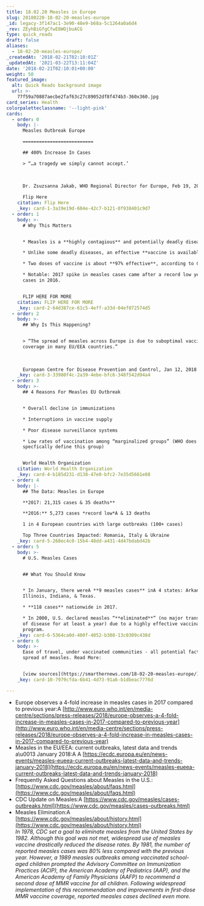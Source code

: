 ```yaml
---
title: 18.02.20 Measles in Europe
slug: 20180220-18-02-20-measles-europe
_id: legacy-3f147ac1-3e90-48e9-b68a-5c1264a0a6d4
_rev: ZEyhBiGfgCfwE8WOjbuACG
type: quick_reads
draft: false
aliases:
  - 18-02-20-measles-europe/
_createdAt: '2018-02-21T02:10:01Z'
_updatedAt: '2021-03-22T13:11:04Z'
date: '2018-02-21T02:10:01+00:00'
weight: 50
featured_image:
  alt: Quick Reads background image
  url: >-
    77f59a70887aecbe2faf63c27c89052df8f474b3-360x360.jpg
card_series: Health
colorpaletteclassname: '--light-pink'
cards:
  - order: 0
    body: |-
      Measles Outbreak Europe

      ==========================

      ## 400% Increase In Cases

      > “…a tragedy we simply cannot accept.’  
        
        
        
      Dr. Zsuzsanna Jakab, WHO Regional Director for Europe, Feb 19, 2018

      Flip Here
    citation: Flip Here
    _key: card-1-3a19e19d-604e-42c7-b121-0f938401c9d7
  - order: 1
    body: >-
      # Why This Matters


      * Measles is a **highly contagious** and potentially deadly disease.

      * Unlike some deadly diseases, an effective **vaccine is available**.

      * Two doses of vaccine is about **97% effective**, according to CDC.

      * Notable: 2017 spike in measles cases came after a record low year of
      cases in 2016.


      FLIP HERE FOR MORE
    citation: FLIP HERE FOR MORE
    _key: card-2-64d387ce-61c5-4eff-a33d-04ef072574d5
  - order: 2
    body: >-
      ## Why Is This Happening?


      > “The spread of measles across Europe is due to suboptimal vaccination
      coverage in many EU/EEA countries.”  
        
        
        
      European Centre for Disease Prevention and Control, Jan 12, 2018
    _key: card-3-33980f4c-2a39-4ebe-bfc6-348f542d94a4
  - order: 3
    body: >-
      ## 4 Reasons For Measles EU Outbreak


      * Overall decline in immunizations

      * Interruptions in vaccine supply

      * Poor disease surveillance systems

      * Low rates of vaccination among “marginalized groups” (WHO does not
      specfically define this group)


      World Health Organization
    citation: World Health Organization
    _key: card-4-b185d231-d138-47e0-bfc2-7e35d5661e88
  - order: 4
    body: |-
      ## The Data: Measles in Europe

      **2017: 21,315 cases & 35 deaths**

      **2016:** 5,273 cases *record low*A & 13 deaths

      1 in 4 European countries with large outbreaks (100+ cases)

      Top Three Countries Impacted: Romania, Italy & Ukraine
    _key: card-5-268ec4c0-15b4-48dd-a431-4d47bdabd42b
  - order: 5
    body: >-
      # U.S. Measles Cases


      ## What You Should Know


      * In January, there wereA **9 measles cases** inA 4 states: Arkansas,
      Illinois, Indiana, & Texas.

      * **118 cases** nationwide in 2017.

      * In 2000, U.S. declared measles “**eliminated**” (no major transmissions
      of disease for at least a year) due to a highly effective vaccination
      program.
    _key: card-6-5364ca0d-400f-4052-b308-13c0309c438d
  - order: 6
    body: >-
      Ease of travel, under vaccinated communities - all potential factors in
      spread of measles. Read More:


      [view sources](https://smarthernews.com/18-02-20-measles-europe/)
    _key: card-10-7979cfda-6b41-4d73-91a6-b1dbeac7776d

---
```

* Europe observes a 4-fold increase in measles cases in 2017 compared to previous year:A [http://www.euro.who.int/en/media-centre/sections/press-releases/2018/europe-observes-a-4-fold-increase-in-measles-cases-in-2017-compared-to-previous-year](http://www.euro.who.int/en/media-centre/sections/press-releases/2018/europe-observes-a-4-fold-increase-in-measles-cases-in-2017-compared-to-previous-year)
* Measles in the EU/EEA: current outbreaks, latest data and trends a\u0013 January 2018:A A [https://ecdc.europa.eu/en/news-events/measles-eueea-current-outbreaks-latest-data-and-trends-january-2018](https://ecdc.europa.eu/en/news-events/measles-eueea-current-outbreaks-latest-data-and-trends-january-2018)
* Frequently Asked Questions about Measles in the U.S.: [https://www.cdc.gov/measles/about/faqs.html](https://www.cdc.gov/measles/about/faqs.html)
* CDC Update on Measles:A [https://www.cdc.gov/measles/cases-outbreaks.html](https://www.cdc.gov/measles/cases-outbreaks.html)
* Measles Elimination:A [https://www.cdc.gov/measles/about/history.html](https://www.cdc.gov/measles/about/history.html)  
_In 1978, CDC set a goal to eliminate measles from the United States by 1982. Although this goal was not met, widespread use of measles vaccine drastically reduced the disease rates. By 1981, the number of reported measles cases was 80% less compared with the previous year. However, a 1989 measles outbreaks among vaccinated school-aged children prompted the Advisory Committee on Immunization Practices (ACIP), the American Academy of Pediatrics (AAP), and the American Academy of Family Physicians (AAFP) to recommend a second dose of MMR vaccine for all children. Following widespread implementation of this recommendation and improvements in first-dose MMR vaccine coverage, reported measles cases declined even more._